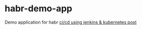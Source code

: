 # habr-demo-app

Demo application for habr [ci/cd using jenkins & kubernetes post](https://habr.com/ru/post/442614/)
